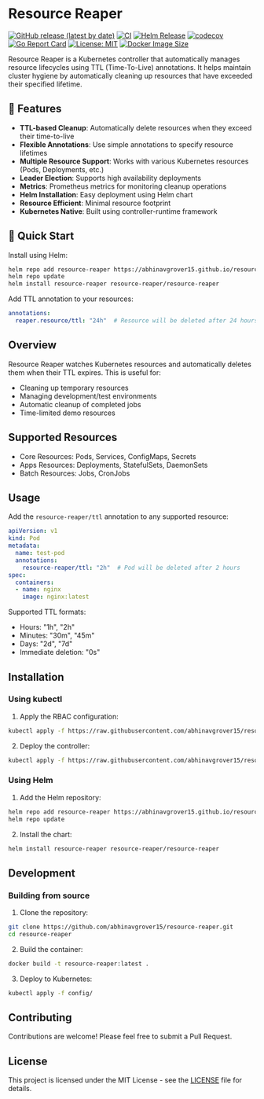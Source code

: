 # Resource Reaper

[![GitHub release (latest by date)](https://img.shields.io/github/v/release/abhinavgrover15/resource-reaper)](https://github.com/abhinavgrover15/resource-reaper/releases)
[![CI](https://github.com/abhinavgrover15/resource-reaper/actions/workflows/ci.yml/badge.svg)](https://github.com/abhinavgrover15/resource-reaper/actions/workflows/ci.yml)
[![Helm Release](https://github.com/abhinavgrover15/resource-reaper/actions/workflows/helm-release.yml/badge.svg)](https://github.com/abhinavgrover15/resource-reaper/actions/workflows/helm-release.yml)
[![codecov](https://codecov.io/gh/abhinavgrover15/resource-reaper/branch/main/graph/badge.svg)](https://codecov.io/gh/abhinavgrover15/resource-reaper)
[![Go Report Card](https://goreportcard.com/badge/github.com/abhinavgrover15/resource-reaper)](https://goreportcard.com/report/github.com/abhinavgrover15/resource-reaper)
[![License: MIT](https://img.shields.io/badge/License-MIT-yellow.svg)](https://opensource.org/licenses/MIT)
[![Docker Image Size](https://ghcr-badge.egpl.dev/abhinavgrover15/resource-reaper/size)](https://github.com/abhinavgrover15/resource-reaper/pkgs/container/resource-reaper)


Resource Reaper is a Kubernetes controller that automatically manages resource lifecycles using TTL (Time-To-Live) annotations. It helps maintain cluster hygiene by automatically cleaning up resources that have exceeded their specified lifetime.

## 🌟 Features

- **TTL-based Cleanup**: Automatically delete resources when they exceed their time-to-live
- **Flexible Annotations**: Use simple annotations to specify resource lifetimes
- **Multiple Resource Support**: Works with various Kubernetes resources (Pods, Deployments, etc.)
- **Leader Election**: Supports high availability deployments
- **Metrics**: Prometheus metrics for monitoring cleanup operations
- **Helm Installation**: Easy deployment using Helm chart
- **Resource Efficient**: Minimal resource footprint
- **Kubernetes Native**: Built using controller-runtime framework

## 🚀 Quick Start

Install using Helm:

```bash
helm repo add resource-reaper https://abhinavgrover15.github.io/resource-reaper
helm repo update
helm install resource-reaper resource-reaper/resource-reaper
```

Add TTL annotation to your resources:

```yaml
annotations:
  reaper.resource/ttl: "24h"  # Resource will be deleted after 24 hours
```

## Overview

Resource Reaper watches Kubernetes resources and automatically deletes them when their TTL expires. This is useful for:
- Cleaning up temporary resources
- Managing development/test environments
- Automatic cleanup of completed jobs
- Time-limited demo resources

## Supported Resources

- Core Resources: Pods, Services, ConfigMaps, Secrets
- Apps Resources: Deployments, StatefulSets, DaemonSets
- Batch Resources: Jobs, CronJobs

## Usage

Add the `resource-reaper/ttl` annotation to any supported resource:

```yaml
apiVersion: v1
kind: Pod
metadata:
  name: test-pod
  annotations:
    resource-reaper/ttl: "2h"  # Pod will be deleted after 2 hours
spec:
  containers:
  - name: nginx
    image: nginx:latest
```

Supported TTL formats:
- Hours: "1h", "2h"
- Minutes: "30m", "45m"
- Days: "2d", "7d"
- Immediate deletion: "0s"

## Installation

### Using kubectl

1. Apply the RBAC configuration:
```bash
kubectl apply -f https://raw.githubusercontent.com/abhinavgrover15/resource-reaper/main/config/rbac.yaml
```

2. Deploy the controller:
```bash
kubectl apply -f https://raw.githubusercontent.com/abhinavgrover15/resource-reaper/main/config/deployment.yaml
```

### Using Helm

1. Add the Helm repository:
```bash
helm repo add resource-reaper https://abhinavgrover15.github.io/resource-reaper
helm repo update
```

2. Install the chart:
```bash
helm install resource-reaper resource-reaper/resource-reaper
```

## Development

### Building from source

1. Clone the repository:
```bash
git clone https://github.com/abhinavgrover15/resource-reaper.git
cd resource-reaper
```

2. Build the container:
```bash
docker build -t resource-reaper:latest .
```

3. Deploy to Kubernetes:
```bash
kubectl apply -f config/
```

## Contributing

Contributions are welcome! Please feel free to submit a Pull Request.

## License

This project is licensed under the MIT License - see the [LICENSE](LICENSE) file for details.
